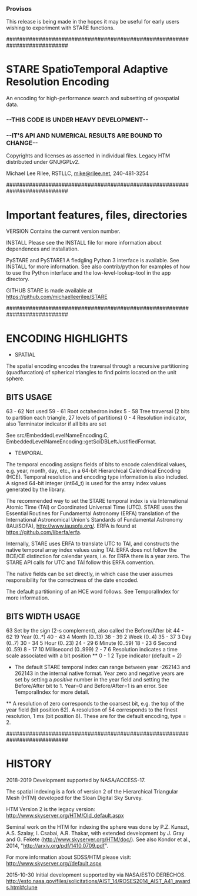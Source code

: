 
### Provisos

This release is being made in the hopes it may be useful for early users wishing to experiment with STARE functions.

###########################################################################
# STARE SpatioTemporal Adaptive Resolution Encoding

An encoding for high-performance search and subsetting of geospatial data.

### --THIS CODE IS UNDER HEAVY DEVELOPMENT--
### --IT'S API AND NUMERICAL RESULTS ARE BOUND TO CHANGE--

Copyrights and licenses as asserted in individual files. Legacy HTM distributed under GNU/GPLv2.

Michael Lee Rilee, RSTLLC, mike@rilee.net, 240-481-3254

###########################################################################
# Important features, files, directories

VERSION
  Contains the current version number.

INSTALL
  Please see the INSTALL file for more information about dependences and installation.
  
PySTARE and PySTARE1
  A fledgling Python 3 interface is available. See INSTALL for more information.
  See also contrib/python for examples of how to use the Python interface and the low-level-lookup-tool in the app directory.
  
GITHUB
  STARE is made available at https://github.com/michaelleerilee/STARE

###########################################################################
# ENCODING HIGHLIGHTS

* SPATIAL

The spatial encoding encodes the traversal through a recursive partitioning
(quadfurcation) of spherical triangles to find points located on the unit sphere. 

 BITS    USAGE
---------------
63 - 62  Not used
59 - 61  Root octahedron index
 5 - 58  Tree traversal (2 bits to partition each triangle, 27 levels of partitions)
 0 -  4  Resolution indicator, also Terminator indicator if all bits are set

See src/EmbeddedLevelNameEncoding.C, EmbeddedLevelNameEncoding::getSciDBLeftJustifiedFormat.

* TEMPORAL

The temporal encoding assigns fields of bits to encode calendrical values, e.g. 
year, month, day, etc., in a 64-bit Hierarchical Calendrical Encoding (HCE). Temporal
resolution and encoding type information is also included. A signed 64-bit integer (int64_t)
is used for the array index values generated by the library.

The recommended way to set the STARE temporal index is via 
International Atomic Time (TAI) or Coordinated Universal Time (UTC). STARE
uses the Essential Routines for Fundamental Astronomy (ERFA) translation of
the International Astronomical Union's Standards of Fundamental Astronomy
(IAU/SOFA), http://www.iausofa.org/. ERFA is found at https://github.com/liberfa/erfa.

Internally, STARE uses ERFA to translate UTC to TAI, and constructs the
native temporal array index values using TAI. ERFA does not follow the BCE/CE
distinction for calendar years, i.e. for ERFA there is a year zero. The STARE API calls
for UTC and TAI follow this ERFA convention.

The native fields can be set directly, in which case the user
assumes responsibility for the correctness of the date encoded.

The default partitioning of an HCE word follows. See TemporalIndex for more information.

 BITS   WIDTH USAGE
--------------------
63            Set by the sign (2-s complement), also called the Before/After bit
44 - 62  19   Year (0..*)
40 - 43   4   Month (0..13)
38 - 39   2   Week (0..4)
35 - 37   3   Day (0..7)
30 - 34   5   Hour (0..23)
24 - 29   6   Minute (0..59)
18 - 23   6   Second (0..59)
 8 - 17  10   Millisecond (0..999)
 2 -  7   6   Resolution indicates a time scale associated with a bit position **
 0 -  1   2   Type indicator (default = 2)
 
 * The default STARE temporal index can range between year -262143 and 262143 in the
   internal native format. Year zero and negative years are set by setting
   a *positive* number in the year field and setting the Before/After bit to 1.
   Year=0 and Before/After=1 is an error. See TemporalIndex for more detail.
   
** A resolution of zero corresponds to the coarsest bit, e.g. the top of the
   year field (bit position 62). A resolution of 54 corresponds to the finest
   resolution, 1 ms (bit position 8). These are for the default encoding,
   type = 2.   

###########################################################################
# HISTORY

2018-2019 Development supported by NASA/ACCESS-17.

The spatial indexing is a fork of version 2 of the Hierarchical Triangular Mesh (HTM) developed for the Sloan Digital Sky Survey.

HTM Version 2 is the legacy version: http://www.skyserver.org/HTM/Old_default.aspx

Seminal work on the HTM for indexing the sphere was done by P.Z. Kunszt, A.S. Szalay, I. Csabai, A.R. Thakar, with extended development by J. Gray and G. Fekete (http://www.skyserver.org/HTM/doc/).  See also Kondor et al., 2014, "http://arxiv.org/pdf/1410.0709.pdf".

For more information about SDSS/HTM please visit: http://www.skyserver.org//default.aspx

2015-10-30 Initial development supported by via NASA/ESTO DERECHOS. http://esto.nasa.gov/files/solicitations/AIST_14/ROSES2014_AIST_A41_awards.html#clune


